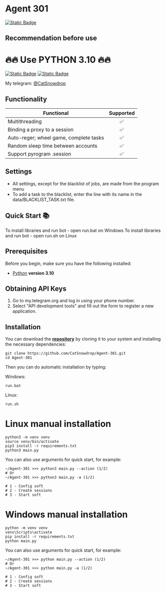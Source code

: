 # Agent 301

[![Static Badge](https://img.shields.io/badge/Telegram-BOT-Link?style=for-the-badge&logo=Telegram&logoColor=white&logoSize=auto&color=blue)](https://t.me/Agent301Bot/app?startapp=onetime352437152)



## Recommendation before use

# 🔥🔥 Use PYTHON 3.10 🔥🔥

[![Static Badge](https://img.shields.io/badge/README_in_Ukrainian_available-README_%D0%A3%D0%BA%D1%80%D0%B0%D1%97%D0%BD%D1%81%D1%8C%D0%BA%D0%BE%D1%8E_%D0%BC%D0%BE%D0%B2%D0%BE%D1%8E-blue.svg?style=for-the-badge&logo=data:image/svg+xml;base64,PHN2ZyB4bWxucz0iaHR0cDovL3d3dy53My5vcmcvMjAwMC9zdmciIHdpZHRoPSIxMjAwIiBoZWlnaHQ9IjgwMCI+DQo8cmVjdCB3aWR0aD0iMTIwMCIgaGVpZ2h0PSI4MDAiIGZpbGw9IiMwMDU3QjciLz4NCjxyZWN0IHdpZHRoPSIxMjAwIiBoZWlnaHQ9IjQwMCIgeT0iNDAwIiBmaWxsPSIjRkZENzAwIi8+DQo8L3N2Zz4=)](README-UA.md)
[![Static Badge](https://img.shields.io/badge/README_in_russian_available-README_%D0%BD%D0%B0_%D1%80%D1%83%D1%81%D1%81%D0%BA%D0%BE%D0%BC_%D1%8F%D0%B7%D1%8B%D0%BA%D0%B5-blue?style=for-the-badge)](README-RU.md)


My telegram: [@CatSnowdrop](https://t.me/CatSnowdrop)

## Functionality
| Functional                                                     | Supported |
|----------------------------------------------------------------|:---------:|
| Multithreading                                                 |     ✅     |
| Binding a proxy to a session                                   |     ✅     |
| Auto-reger; wheel game, complete tasks                         |     ✅     |
| Random sleep time between accounts                             |     ✅     |
| Support pyrogram .session                                      |     ✅     |

## Settings
- All settings, except for the blacklist of jobs, are made from the program menu
- To add a task to the blacklist, enter the line with its name in the data/BLACKLIST_TASK.txt file.

## Quick Start 📚
To install libraries and run bot - open run.bat on Windows
To install libraries and run bot - open run.sh on Linux

## Prerequisites
Before you begin, make sure you have the following installed:
- [Python](https://www.python.org/downloads/) **version 3.10**

## Obtaining API Keys
1. Go to my.telegram.org and log in using your phone number.
2. Select "API development tools" and fill out the form to register a new application.

## Installation
You can download the [**repository**](https://github.com/CatSnowdrop/Agent-301) by cloning it to your system and installing the necessary dependencies:
```shell
git clone https://github.com/CatSnowdrop/Agent-301.git
cd Agent-301
```

Then you can do automatic installation by typing:

Windows:
```shell
run.bat
```

Linux:
```shell
run.sh
```


# Linux manual installation
```shell
python3 -m venv venv
source venv/bin/activate
pip3 install -r requirements.txt
python3 main.py
```

You can also use arguments for quick start, for example:
```shell
~/Agent-301 >>> python3 main.py --action (1/2)
# Or
~/Agent-301 >>> python3 main.py -a (1/2)

# 1 - Config soft
# 2 - Create sessions
# 3 - Start soft
```

# Windows manual installation
```shell
python -m venv venv
venv\Scripts\activate
pip install -r requirements.txt
python main.py
```

You can also use arguments for quick start, for example:
```shell
~/Agent-301 >>> python main.py --action (1/2)
# Or
~/Agent-301 >>> python main.py -a (1/2)

# 1 - Config soft
# 2 - Create sessions
# 3 - Start soft
```
